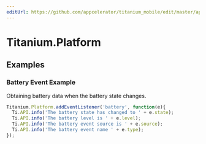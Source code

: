 ```yaml
---
editUrl: https://github.com/appcelerator/titanium_mobile/edit/master/apidoc/Titanium/Platform/Platform.yml
---
```

# Titanium.Platform

<TypeHeader/>

## Examples

### Battery Event Example

Obtaining battery data when the battery state changes.

``` js
Titanium.Platform.addEventListener('battery', function(e){
  Ti.API.info('The battery state has changed to ' + e.state);
  Ti.API.info('The battery level is ' + e.level);
  Ti.API.info('The battery event source is ' + e.source);
  Ti.API.info('The battery event name ' + e.type);
});
```

<ApiDocs/>
